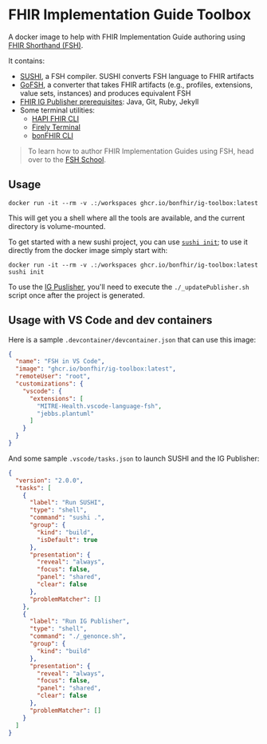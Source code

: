 # FHIR Implementation Guide Toolbox

A docker image to help with FHIR Implementation Guide authoring using [FHIR Shorthand (FSH)](https://hl7.org/fhir/uv/shorthand/).

It contains:

- [SUSHI](https://fshschool.org/docs/sushi/), a FSH compiler. SUSHI converts FSH language to FHIR artifacts
- [GoFSH](https://fshschool.org/docs/gofsh/), a converter that takes FHIR artifacts (e.g., profiles, extensions, value sets, instances) and produces equivalent FSH
- [FHIR IG Publisher prerequisites](https://confluence.hl7.org/display/FHIR/IG+Publisher+Documentation): Java, Git, Ruby, Jekyll
- Some terminal utilities:
  - [HAPI FHIR CLI](https://hapifhir.io/hapi-fhir/docs/tools/hapi_fhir_cli.html)
  - [Firely Terminal](https://docs.fire.ly/projects/Firely-Terminal/index.html)
  - [bonFHIR CLI](https://bonfhir.dev/packages/cli)

> To learn how to author FHIR Implementation Guides using FSH, head over to the [FSH School](https://fshschool.org/).

## Usage

```shell
docker run -it --rm -v .:/workspaces ghcr.io/bonfhir/ig-toolbox:latest
```

This will get you a shell where all the tools are available, and the current directory is volume-mounted.

To get started with a new sushi project, you can use [`sushi init`](https://fshschool.org/docs/sushi/project/#initializing-a-sushi-project); to use it directly from the docker image simply start with:

```shell
docker run -it --rm -v .:/workspaces ghcr.io/bonfhir/ig-toolbox:latest sushi init
```

To use the [IG Puslisher](https://confluence.hl7.org/display/FHIR/IG+Publisher+Documentation), you'll need to execute the `./_updatePublisher.sh` script once after the project is generated.

## Usage with VS Code and dev containers

Here is a sample `.devcontainer/devcontainer.json` that can use this image:

```json
{
  "name": "FSH in VS Code",
  "image": "ghcr.io/bonfhir/ig-toolbox:latest",
  "remoteUser": "root",
  "customizations": {
    "vscode": {
      "extensions": [
        "MITRE-Health.vscode-language-fsh",
        "jebbs.plantuml"
      ]
    }
  }
}
```

And some sample `.vscode/tasks.json` to launch SUSHI and the IG Publisher:

```json
{
  "version": "2.0.0",
  "tasks": [
    {
      "label": "Run SUSHI",
      "type": "shell",
      "command": "sushi .",
      "group": {
        "kind": "build",
        "isDefault": true
      },
      "presentation": {
        "reveal": "always",
        "focus": false,
        "panel": "shared",
        "clear": false
      },
      "problemMatcher": []
    },
    {
      "label": "Run IG Publisher",
      "type": "shell",
      "command": "./_genonce.sh",
      "group": {
        "kind": "build"
      },
      "presentation": {
        "reveal": "always",
        "focus": false,
        "panel": "shared",
        "clear": false
      },
      "problemMatcher": []
    }
  ]
}
```